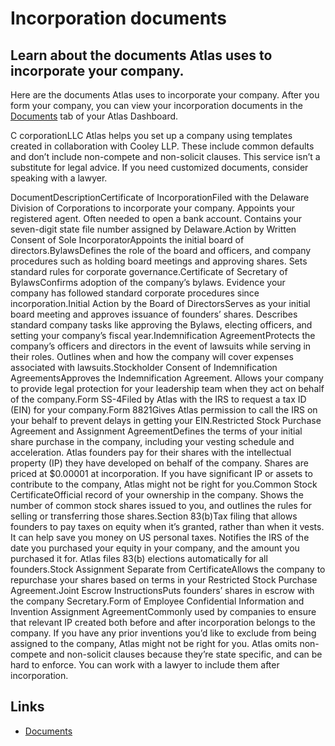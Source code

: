# Incorporation documents

## Learn about the documents Atlas uses to incorporate your company.

Here are the documents Atlas uses to incorporate your company. After you form
your company, you can view your incorporation documents in the
[Documents](https://dashboard.stripe.com/atlas/documents) tab of your Atlas
Dashboard.

C corporationLLC
Atlas helps you set up a company using templates created in collaboration with
Cooley LLP. These include common defaults and don’t include non-compete and
non-solicit clauses. This service isn’t a substitute for legal advice. If you
need customized documents, consider speaking with a lawyer.

DocumentDescriptionCertificate of IncorporationFiled with the Delaware Division
of Corporations to incorporate your company. Appoints your registered agent.
Often needed to open a bank account. Contains your seven-digit state file number
assigned by Delaware.Action by Written Consent of Sole IncorporatorAppoints the
initial board of directors.BylawsDefines the role of the board and officers, and
company procedures such as holding board meetings and approving shares. Sets
standard rules for corporate governance.Certificate of Secretary of
BylawsConfirms adoption of the company’s bylaws. Evidence your company has
followed standard corporate procedures since incorporation.Initial Action by the
Board of DirectorsServes as your initial board meeting and approves issuance of
founders’ shares. Describes standard company tasks like approving the Bylaws,
electing officers, and setting your company’s fiscal year.Indemnification
AgreementProtects the company’s officers and directors in the event of lawsuits
while serving in their roles. Outlines when and how the company will cover
expenses associated with lawsuits.Stockholder Consent of Indemnification
AgreementsApproves the Indemnification Agreement. Allows your company to provide
legal protection for your leadership team when they act on behalf of the
company.Form SS-4Filed by Atlas with the IRS to request a tax ID (EIN) for your
company.Form 8821Gives Atlas permission to call the IRS on your behalf to
prevent delays in getting your EIN.Restricted Stock Purchase Agreement and
Assignment AgreementDefines the terms of your initial share purchase in the
company, including your vesting schedule and acceleration. Atlas founders pay
for their shares with the intellectual property (IP) they have developed on
behalf of the company. Shares are priced at $0.00001 at incorporation. If you
have significant IP or assets to contribute to the company, Atlas might not be
right for you.Common Stock CertificateOfficial record of your ownership in the
company. Shows the number of common stock shares issued to you, and outlines the
rules for selling or transferring those shares.Section 83(b)Tax filing that
allows founders to pay taxes on equity when it’s granted, rather than when it
vests. It can help save you money on US personal taxes. Notifies the IRS of the
date you purchased your equity in your company, and the amount you purchased it
for. Atlas files 83(b) elections automatically for all founders.Stock Assignment
Separate from CertificateAllows the company to repurchase your shares based on
terms in your Restricted Stock Purchase Agreement.Joint Escrow InstructionsPuts
founders’ shares in escrow with the company Secretary.Form of Employee
Confidential Information and Invention Assignment AgreementCommonly used by
companies to ensure that relevant IP created both before and after incorporation
belongs to the company. If you have any prior inventions you’d like to exclude
from being assigned to the company, Atlas might not be right for you. Atlas
omits non-compete and non-solicit clauses because they’re state specific, and
can be hard to enforce. You can work with a lawyer to include them after
incorporation.

## Links

- [Documents](https://dashboard.stripe.com/atlas/documents)